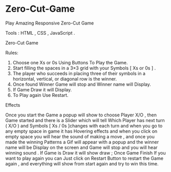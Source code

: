 # Zero-Cut-Game

Play Amazing Responsive Zero-Cut Game

Tools  :  HTML  ,  CSS   ,  JavaScript .

Zero-Cut Game

Rules:

1.	Choose one Xs or 0s Using Buttons To Play the Game.
2.	Start filling the spaces in a 3×3 grid with your Symbols [ Xs or 0s ] .
3.	The player who succeeds in placing three of their symbols in a horizontal, vertical, or diagonal row is the winner.
4.	Once found Winner Game will stop and Winner name will Display.
5.	If Game Draw it will Display.
6.  To Play again Use Restart.

Effects

Once you start the Game a popup will show to choose Player X/O , then Game started and there is a Slider which will tell Which Player has next turn ( X/O )  and Symbols [ Xs / 0s ]changes with each turn and when you go to any empty space in game it has Hovering effects and when you click on empty space you will hear the sound of making a move , and once you made the winning Patterns a Gif will appear with a popup  and the winner name will be Display on the screen and Game will stop and you will hear winning sound . If Game is Draw it will show draw ; Once Game Finish If you want to play again you can Just click on Restart Button to restart the Game again , and everything  will show from start again and try to win this time.


